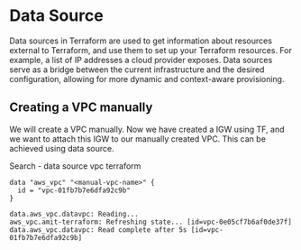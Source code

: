 
# Data Source

Data sources in Terraform are used to get information about resources external to Terraform, and use them to set up your Terraform resources. For example, a list of IP addresses a cloud provider exposes. Data sources serve as a bridge between the current infrastructure and the desired configuration, allowing for more dynamic and context-aware provisioning.

## Creating a VPC manually

We will create a VPC manually. Now we have created a IGW using TF, and we want to attach this IGW to our manually created VPC. This can be achieved using data source.

Search - data source vpc terraform

```
data "aws_vpc" "<manual-vpc-name>" {
  id = "vpc-01fb7b7e6dfa92c9b"
}
```

```
data.aws_vpc.datavpc: Reading...
aws_vpc.amit-terraform: Refreshing state... [id=vpc-0e05cf7b6af0de37f]
data.aws_vpc.datavpc: Read complete after 5s [id=vpc-01fb7b7e6dfa92c9b]
```